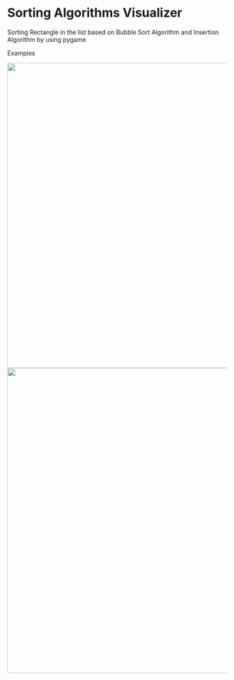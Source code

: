 # Sorting Algorithms Visualizer
Sorting Rectangle in the list based on Bubble Sort Algorithm and Insertion Algorithm by using pygame

Examples

<img src='insertion_sort.gif' width=700>
<img src='bubble_sort.gif' width=700>

